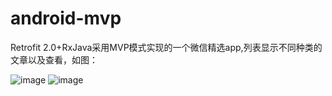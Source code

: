 # android-mvp
Retrofit 2.0+RxJava采用MVP模式实现的一个微信精选app,列表显示不同种类的文章以及查看，如图：<p>
![image](https://github.com/yanxing/android-mvp/raw/master/image/1_1.png)   ![image](https://github.com/yanxing/android-mvp/raw/master/image/1_2.png)

